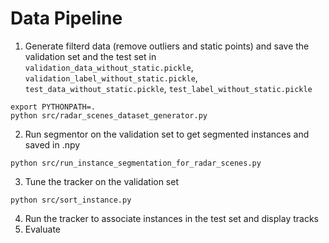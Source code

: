 # Data Pipeline
1. Generate filterd data (remove outliers and static points) and save the validation set and the test set in `validation_data_without_static.pickle`, `validation_label_without_static.pickle`, `test_data_without_static.pickle`, `test_label_without_static.pickle`
```
export PYTHONPATH=.
python src/radar_scenes_dataset_generator.py
```
2. Run segmentor on the validation set to get segmented instances and saved in .npy 
```
python src/run_instance_segmentation_for_radar_scenes.py
```
3. Tune the tracker on the validation set
```
python src/sort_instance.py
```
4. Run the tracker to associate instances in the test set and display tracks
5. Evaluate